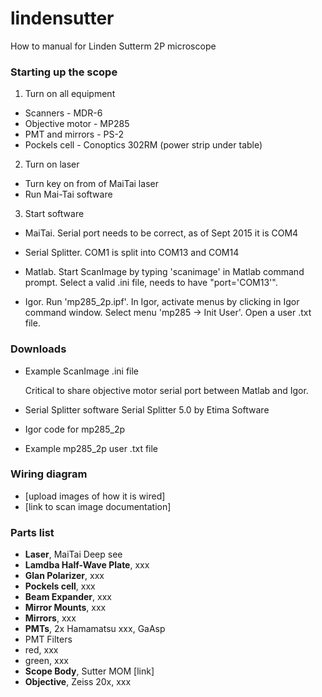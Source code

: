 # lindensutter
How to manual for Linden Sutterm 2P microscope

### Starting up the scope

1. Turn on all equipment
 - Scanners - MDR-6
 - Objective motor - MP285
 - PMT and mirrors - PS-2
 - Pockels cell - Conoptics 302RM (power strip under table)

2. Turn on laser
 - Turn key on from of MaiTai laser
 - Run Mai-Tai software
 
3. Start software
 - MaiTai.
 Serial port needs to be correct, as of Sept 2015 it is COM4

 - Serial Splitter.
 COM1 is split into COM13 and COM14

 - Matlab.
   Start ScanImage by typing 'scanimage' in Matlab command prompt.
   Select a valid .ini file, needs to have "port='COM13'".

 - Igor.
   Run 'mp285_2p.ipf'.
   In Igor, activate menus by clicking in Igor command window.
   Select menu 'mp285 -> Init User'.
   Open a user .txt file.

### Downloads
 - Example ScanImage .ini file

   Critical to share objective motor serial port between Matlab and Igor.

 - Serial Splitter software
 Serial Splitter 5.0 by Etima Software

 - Igor code for mp285_2p
 - Example mp285_2p user .txt file
 
### Wiring diagram
 - [upload images of how it is wired]
 - [link to scan image documentation]
 

### Parts list
 - **Laser**, MaiTai Deep see
 - **Lamdba Half-Wave Plate**, xxx
 - **Glan Polarizer**, xxx
 - **Pockels cell**, xxx
 - **Beam Expander**, xxx
 - **Mirror Mounts**, xxx
 - **Mirrors**, xxx
 - **PMTs**, 2x Hamamatsu xxx, GaAsp
 - PMT Filters
  - red, xxx
  - green, xxx
 - **Scope Body**, Sutter MOM [link]
 - **Objective**, Zeiss 20x, xxx
